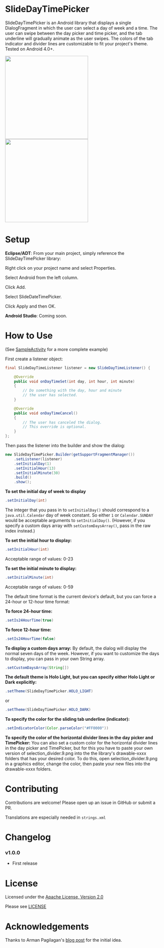 SlideDayTimePicker
===================

SlideDayTimePicker is an Android library that displays a single DialogFragment in which the user can select a day of week and a time. The user can swipe between the day picker and time picker, and the tab underline will gradually animate as the user swipes. The colors of the tab indicator and divider lines are customizable to fit your project's theme. Tested on Android 4.0+.

<img src="https://raw.github.com/jjobes/SlideDayTimePicker/master/screenshots/1.png" width="270" style="margin-right:10px;">
<img src="https://raw.github.com/jjobes/SlideDayTimePicker/master/screenshots/2.png" width="270">

Setup
=====

**Eclipse/ADT**:
From your main project, simply reference the SlideDayTimePicker library:

Right click on your project name and select Properties.

Select Android from the left column.

Click Add.

Select SlideDateTimePicker.

Click Apply and then OK.

**Android Studio**:
Coming soon.

How to Use
==========
(See [SampleActivity](https://github.com/jjobes/SlideDayTimePicker/blob/master/SlideDayTimePickerSample/src/com/github/jjobes/slidedaytimepicker/sample/SampleActivity.java) for a more complete example)

First create a listener object:

``` java
final SlideDayTimeListener listener = new SlideDayTimeListener() {

    @Override
    public void onDayTimeSet(int day, int hour, int minute)
    {
        // Do something with the day, hour and minute
        // the user has selected.
    }

    @Override
    public void onDayTimeCancel()
    {
        // The user has canceled the dialog.
        // This override is optional.
    }
};
```

Then pass the listener into the builder and show the dialog:

``` java
new SlideDayTimePicker.Builder(getSupportFragmentManager())
    .setListener(listener)
    .setInitialDay(1)
    .setInitialHour(13)
    .setInitialMinute(30)
    .build()
    .show();
```

**To set the initial day of week to display**

``` java
.setInitialDay(int)
```

The integer that you pass in to `setInitialDay()` should correspond to a `java.util.Calendar` day of week constant. So either `1` or `Calendar.SUNDAY` would be acceptable arguments to `setInitialDay()`. (However, if you specify a custom days array with `setCustomDaysArray()`, pass in the raw index instead.)

**To set the initial hour to display:**

``` java
.setInitialHour(int)
```

Acceptable range of values: 0-23

**To set the initial minute to display:**
``` java
.setInitialMinute(int)
```

Acceptable range of values: 0-59

The default time format is the current device's default, but you can force a 24-hour or 12-hour time format:

**To force 24-hour time:**

``` java
.setIs24HourTime(true)
```

**To force 12-hour time:**
``` java
.setIs24HourTime(false)
```

**To display a custom days array:**
By default, the dialog will display the normal seven days of the week. However, if you want to customize the days to display, you can pass in your own String array.
``` java
.setCustomDaysArray(String[])
```

**The default theme is Holo Light, but you can specify either Holo Light or Dark explicitly:**
``` java
.setTheme(SlideDayTimePicker.HOLO_LIGHT)
```
or
``` java
.setTheme(SlideDayTimePicker.HOLO_DARK)
```

**To specify the color for the sliding tab underline (indicator):**
``` java
.setIndicatorColor(Color.parseColor("#FF0000"))
```

**To specify the color of the horizontal divider lines in the day picker and TimePicker:**
You can also set a custom color for the horizontal divider lines in the day picker and TimePicker, but for this you have to paste your own version of selection_divider.9.png into the the library's drawable-xxxx folders that has your desired color. To do this, open selection_divider.9.png in a graphics editor, change the color, then paste your new files into the drawable-xxxx folders.

Contributing
============
Contributions are welcome! Please open up an issue in GitHub or submit a PR.

Translations are especially needed in `strings.xml`

Changelog
=========

### v1.0.0

* First release

License
=======
Licensed under the [Apache License, Version 2.0](http://www.apache.org/licenses/LICENSE-2.0.html)

Please see [LICENSE](https://github.com/jjobes/SlideDateTimePicker/blob/master/LICENSE)

Acknowledgements
================
Thanks to Arman Pagilagan's [blog post](http://armanpagilagan.blogspot.com/2014/05/creating-custom-date-and-time-picker-in.html) for the initial idea.
